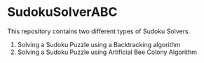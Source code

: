 # SudokuSolverABC
This repository contains two different types of Sudoku Solvers.

1. Solving a Sudoku Puzzle using a Backtracking algorithm
2. Solving a Sudoku Puzzle using Artificial Bee Colony Algorithm